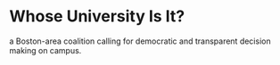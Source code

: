 # Whose University Is It?

a Boston-area coalition calling for democratic and transparent decision making on campus.
